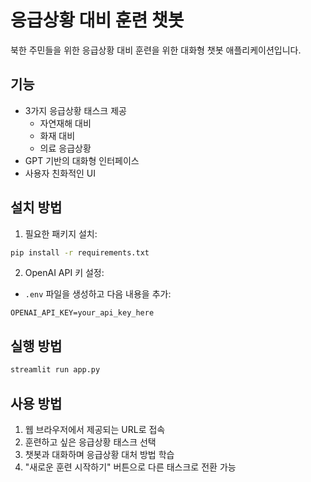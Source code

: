 # 응급상황 대비 훈련 챗봇

북한 주민들을 위한 응급상황 대비 훈련을 위한 대화형 챗봇 애플리케이션입니다.

## 기능

- 3가지 응급상황 태스크 제공
  - 자연재해 대비
  - 화재 대비
  - 의료 응급상황
- GPT 기반의 대화형 인터페이스
- 사용자 친화적인 UI

## 설치 방법

1. 필요한 패키지 설치:
```bash
pip install -r requirements.txt
```

2. OpenAI API 키 설정:
- `.env` 파일을 생성하고 다음 내용을 추가:
```
OPENAI_API_KEY=your_api_key_here
```

## 실행 방법

```bash
streamlit run app.py
```

## 사용 방법

1. 웹 브라우저에서 제공되는 URL로 접속
2. 훈련하고 싶은 응급상황 태스크 선택
3. 챗봇과 대화하며 응급상황 대처 방법 학습
4. "새로운 훈련 시작하기" 버튼으로 다른 태스크로 전환 가능 